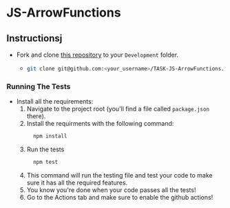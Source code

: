 # JS-ArrowFunctions

## Instructionsj

- Fork and clone [this repository](https://github.com/JoinCODED/TASK-JS-ArrowFunctions) to your `Development` folder.
  - ```bash
    git clone git@github.com:<your_username>/TASK-JS-ArrowFunctions.git
    ```

### Running The Tests

- Install all the requirements:
  1.  Navigate to the project root (you'll find a file called `package.json` there).
  2.  Install the requirments with the following command:
      ```bash
        npm install
      ```
  3.  Run the tests
      ```bash
        npm test
      ```
  4.  This command will run the testing file and test your code to make sure it has all the required features.
  5.  You know you're done when your code passes all the tests!
  6.  Go to the Actions tab and make sure to enable the github actions!
